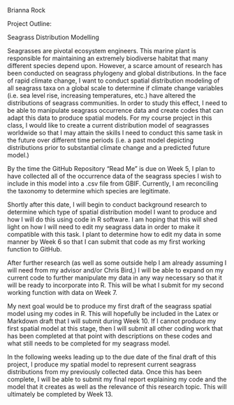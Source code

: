 Brianna Rock

Project Outline:                                                                                      

Seagrass Distribution Modelling

Seagrasses are pivotal ecosystem engineers. This marine plant is responsible for maintaining an extremely biodiverse habitat that many different species depend upon. However, a scarce amount of research has been conducted on seagrass phylogeny and global distributions. In the face of rapid climate change, I want to conduct spatial distribution modeling of all seagrass taxa on a global scale to determine if climate change variables (i.e. sea level rise, increasing temperatures, etc.) have altered the distributions of seagrass communities. In order to study this effect, I need to be able to manipulate seagrass occurrence data and create codes that can adapt this data to produce spatial models. For my course project in this class, I would like to create a current distribution model of seagrasses worldwide so that I may attain the skills I need to conduct this same task in the future over different time periods (i.e. a past model depicting distributions prior to substantial climate change and a predicted future model.)

By the time the GitHub Repository “Read Me” is due on Week 5, I plan to have collected all of the occurrence data of the seagrass species I wish to include in this model into a .csv file from GBIF. Currently, I am reconciling the taxonomy to determine which species are legitimate. 

Shortly after this date, I will begin to conduct background research to determine which type of spatial distribution model I want to produce and how I will do this using code in R software. I am hoping that this will shed light on how I will need to edit my seagrass data in order to make it compatible with this task. I plant to determine how to edit my data in some manner by Week 6 so that I can submit that code as my first working function to GitHub.

After further research (as well as some outside help I am already assuming I will need from my advisor and/or Chris Bird,) I will be able to expand on my current code to further manipulate my data in any way necessary so that it will be ready to incorporate into R. This will be what I submit for my second working function with data on Week 7.

My next goal would be to produce my first draft of the seagrass spatial model using my codes in R. This will hopefully be included in the Latex or Markdown draft that I will submit during Week 10. If I cannot produce my first spatial model at this stage, then I will submit all other coding work that has been completed at that point with descriptions on these codes and what still needs to be completed for my seagrass model.

In the following weeks leading up to the due date of the final draft of this project, I produce my spatial model to represent current seagrass distributions from my previously collected data. Once this has been complete, I will be able to submit my final report explaining my code and the model that it creates as well as the relevance of this research topic. This will ultimately be completed by Week 13.


